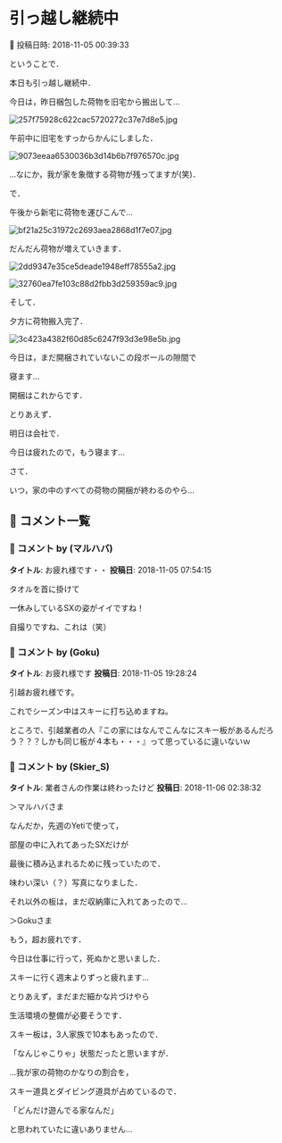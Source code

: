 # 引っ越し継続中

📅 投稿日時: 2018-11-05 00:39:33

ということで．


本日も引っ越し継続中．





今日は，昨日梱包した荷物を旧宅から搬出して…




![257f75928c622cac5720272c37e7d8e5.jpg](images/257f75928c622cac5720272c37e7d8e5.jpg)




午前中に旧宅をすっからかんにしました．




![9073eeaa6530036b3d14b6b7f976570c.jpg](images/9073eeaa6530036b3d14b6b7f976570c.jpg)




…なにか，我が家を象徴する荷物が残ってますが(笑)．





で．


午後から新宅に荷物を運びこんで…




![bf21a25c31972c2693aea2868d1f7e07.jpg](images/bf21a25c31972c2693aea2868d1f7e07.jpg)




だんだん荷物が増えていきます．




![2dd9347e35ce5deade1948eff78555a2.jpg](images/2dd9347e35ce5deade1948eff78555a2.jpg)









![32760ea7fe103c88d2fbb3d259359ac9.jpg](images/32760ea7fe103c88d2fbb3d259359ac9.jpg)




そして．


夕方に荷物搬入完了．




![3c423a4382f60d85c6247f93d3e98e5b.jpg](images/3c423a4382f60d85c6247f93d3e98e5b.jpg)




今日は，まだ開梱されていないこの段ボールの隙間で


寝ます…





開梱はこれからです．


とりあえず．


明日は会社で．


今日は疲れたので，もう寝ます…





さて．


いつ，家の中のすべての荷物の開梱が終わるのやら…

## 💬 コメント一覧

### 💬 コメント by (マルハバ)
**タイトル**: お疲れ様です・・
**投稿日**: 2018-11-05 07:54:15

タオルを首に掛けて

一休みしているSXの姿がイイですね！

自撮りですね、これは（笑）

### 💬 コメント by (Goku)
**タイトル**: お疲れ様です
**投稿日**: 2018-11-05 19:28:24

引越お疲れ様です。

これでシーズン中はスキーに打ち込めますね。

ところで、引越業者の人『この家にはなんでこんなにスキー板があるんだろう？？？しかも同じ板が４本も・・・』って思っているに違いないｗ

### 💬 コメント by (Skier_S)
**タイトル**: 業者さんの作業は終わったけど
**投稿日**: 2018-11-06 02:38:32

＞マルハバさま

なんだか，先週のYetiで使って，

部屋の中に入れてあったSXだけが

最後に積み込まれるために残っていたので．

味わい深い（？）写真になりました．

それ以外の板は，まだ収納庫に入れてあったので…



＞Gokuさま

もう，超お疲れです．

今日は仕事に行って，死ぬかと思いました．

スキーに行く週末よりずっと疲れます…

とりあえず，まだまだ細かな片づけやら

生活環境の整備が必要そうです．



スキー板は，3人家族で10本もあったので．

「なんじゃこりゃ」状態だったと思いますが．

…我が家の荷物のかなりの割合を，

スキー道具とダイビング道具が占めているので．

「どんだけ遊んでる家なんだ」

と思われていたに違いありません…

